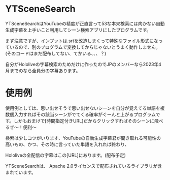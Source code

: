 # YTSceneSearch

YTSceneSearchはYouTubeの精度が正直言って53な本来検索には向かない自動生成字幕を上手いこと利用してシーン検索アプリにしたプログラムです。

まず注意ですが、インプットは.srtを改造しまくって特殊なファイル形式になっているので、別のプログラムで変換してからじゃないとうまく動作しません。(そのコードはまだ配布してない、てかいる、、、？)

自分がHololiveの字幕検索のためだけに作ったのでJPのメンバーなら2023年4月までのなら全員分の字幕あります。



# 使用例

使用例としては、思い出せそうで思い出せないシーンを自分が覚えてる単語を複数個入力すればその該当シーンがでてくる確率がぐーんと上がるプログラムです。しかもおまけで[時間指定付きURL]だからクリックすればそのシーンに飛べるぜ～！便利～

検索は少しコツがいります、YouTubeの自動生成字幕君が聞き取れる可能性の高いもの、かつ、その時に言っていた単語を入れれば終わり、


Hololiveの全配信の字幕はこの[URL]にあります。(配布予定)




YTSceneSearchは、 Apache 2.0ライセンスで配布されているライブラリが含まれています。
